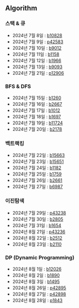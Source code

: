 ## Algorithm
### 스택 & 큐
- 2024년 7월 8일 : [b10828](https://www.acmicpc.net/problem/10828)
- 2024년 7월 9일 : [p42583](https://school.programmers.co.kr/learn/courses/30/lessons/42583)
- 2024년 7월 10일 : [b9012](https://www.acmicpc.net/problem/9012)
- 2024년 7월 11일 : [b1158](https://www.acmicpc.net/problem/1158)
- 2024년 7월 12일 : [b1966](https://www.acmicpc.net/problem/1966)
- 2024년 7월 13일 : [b9093](https://www.acmicpc.net/problem/9093)
- 2024년 7월 21일 : [p12906](https://school.programmers.co.kr/learn/courses/30/lessons/12906)

### BFS & DFS
- 2024년 7월 15일 : [b1260](https://www.acmicpc.net/problem/1260)
- 2024년 7월 16일 : [b2667](https://www.acmicps.net/problem/2667)
- 2024년 7월 17일 : [b1012](https://www.acmicpc.net/problem/1012)
- 2024년 7월 18일 : [b1697](https://www.acmicpc.net/problem/1697)
- 2024년 7월 19일 : [b11724](https://www.acmicpc.net/problem/11724)
- 2024년 7월 20일 : [b2178](https://www.acmicpc.net/problem/2178)

### 백트랙킹
- 2024년 7월 22일 : [b15663](https://www.acmicpc.net/problem/15663)
- 2024년 7월 23일 : [b15651](https://www.acmicpc.net/problem/15651)
- 2024년 7월 24일 : [b1182](https://www.acmicpc.net/problem/1182)
- 2024년 7월 25일 : [b1759](https://www.acmicpc.net/problem/1759)
- 2024년 7월 26일 : [b2661](https://www.acmicpc.net/problem/2661)
- 2024년 7월 27일 : [b6987](https://www.acmicpc.net/problem/6987)

### 이진탐색
- 2024년 7월 29일 : [p43238](https://school.programmers.co.kr/learn/courses/30/lessons/43238)
- 2024년 7월 30일 : [b2805](https://www.acmicpc.net/problem/2805)
- 2024년 7월 31일 : [b1654](https://www.acmicpc.net/problem/1654)
- 2024년 8월 21일 : [p43236](https://school.programmers.co.kr/learn/courses/30/lessons/43236)
- 2024년 8월 22일 : [b2512](https://www.acmicpc.net/problem/2512)
- 2024년 8월 23일 : [b2110](https://www.acmicpc.net/problem/2110)

### DP (Dynamic Programming)
- 2024년 8월 1일 : [b12026](https://www.acmicpc.net/problem/12026)
- 2024년 8월 2일 : [b1890](https://www.acmicpc.net/problem/1890)
- 2024년 8월 3일 : [b1495](https://www.acmicpc.net/problem/1495)
- 2024년 8월 26일 : [p42895](https://school.programmers.co.kr/learn/courses/30/lessons/42895)
- 2024년 8월 27일 : [p42898](https://school.programmers.co.kr/learn/courses/30/lessons/42898)
- 2024년 8월 28일 : [p1843](https://school.programmers.co.kr/learn/courses/30/lessons/1843)